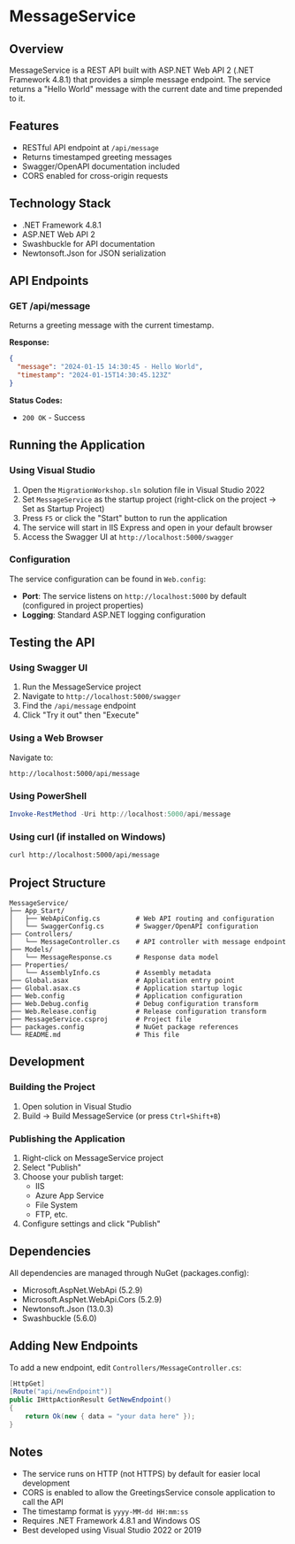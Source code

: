 # MessageService

## Overview
MessageService is a REST API built with ASP.NET Web API 2 (.NET Framework 4.8.1) that provides a simple message endpoint. The service returns a "Hello World" message with the current date and time prepended to it.

## Features
- RESTful API endpoint at `/api/message`
- Returns timestamped greeting messages
- Swagger/OpenAPI documentation included
- CORS enabled for cross-origin requests

## Technology Stack
- .NET Framework 4.8.1
- ASP.NET Web API 2
- Swashbuckle for API documentation
- Newtonsoft.Json for JSON serialization

## API Endpoints

### GET /api/message
Returns a greeting message with the current timestamp.

**Response:**
```json
{
  "message": "2024-01-15 14:30:45 - Hello World",
  "timestamp": "2024-01-15T14:30:45.123Z"
}
```

**Status Codes:**
- `200 OK` - Success

## Running the Application

### Using Visual Studio

1. Open the `MigrationWorkshop.sln` solution file in Visual Studio 2022
2. Set `MessageService` as the startup project (right-click on the project → Set as Startup Project)
3. Press `F5` or click the "Start" button to run the application
4. The service will start in IIS Express and open in your default browser
5. Access the Swagger UI at `http://localhost:5000/swagger`

### Configuration

The service configuration can be found in `Web.config`:

- **Port**: The service listens on `http://localhost:5000` by default (configured in project properties)
- **Logging**: Standard ASP.NET logging configuration

## Testing the API

### Using Swagger UI
1. Run the MessageService project
2. Navigate to `http://localhost:5000/swagger`
3. Find the `/api/message` endpoint
4. Click "Try it out" then "Execute"

### Using a Web Browser
Navigate to:
```
http://localhost:5000/api/message
```

### Using PowerShell
```powershell
Invoke-RestMethod -Uri http://localhost:5000/api/message
```

### Using curl (if installed on Windows)
```bash
curl http://localhost:5000/api/message
```

## Project Structure

```
MessageService/
├── App_Start/
│   ├── WebApiConfig.cs         # Web API routing and configuration
│   └── SwaggerConfig.cs        # Swagger/OpenAPI configuration
├── Controllers/
│   └── MessageController.cs    # API controller with message endpoint
├── Models/
│   └── MessageResponse.cs      # Response data model
├── Properties/
│   └── AssemblyInfo.cs         # Assembly metadata
├── Global.asax                 # Application entry point
├── Global.asax.cs              # Application startup logic
├── Web.config                  # Application configuration
├── Web.Debug.config            # Debug configuration transform
├── Web.Release.config          # Release configuration transform
├── MessageService.csproj       # Project file
├── packages.config             # NuGet package references
└── README.md                   # This file
```

## Development

### Building the Project
1. Open solution in Visual Studio
2. Build → Build MessageService (or press `Ctrl+Shift+B`)

### Publishing the Application
1. Right-click on MessageService project
2. Select "Publish"
3. Choose your publish target:
   - IIS
   - Azure App Service
   - File System
   - FTP, etc.
4. Configure settings and click "Publish"

## Dependencies

All dependencies are managed through NuGet (packages.config):
- Microsoft.AspNet.WebApi (5.2.9)
- Microsoft.AspNet.WebApi.Cors (5.2.9)
- Newtonsoft.Json (13.0.3)
- Swashbuckle (5.6.0)

## Adding New Endpoints

To add a new endpoint, edit `Controllers/MessageController.cs`:

```csharp
[HttpGet]
[Route("api/newEndpoint")]
public IHttpActionResult GetNewEndpoint()
{
    return Ok(new { data = "your data here" });
}
```

## Notes

- The service runs on HTTP (not HTTPS) by default for easier local development
- CORS is enabled to allow the GreetingsService console application to call the API
- The timestamp format is `yyyy-MM-dd HH:mm:ss`
- Requires .NET Framework 4.8.1 and Windows OS
- Best developed using Visual Studio 2022 or 2019
